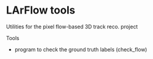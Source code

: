 # LArFlow tools

Utilities for the pixel flow-based 3D track reco. project

Tools
* program to check the ground truth labels (check_flow)